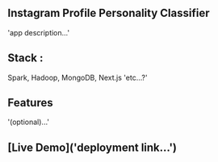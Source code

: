 ## Instagram Profile Personality Classifier
'app description...' 

## Stack :
Spark, Hadoop, MongoDB, Next.js 'etc...?'

## Features
'(optional)...'

## [Live Demo]('deployment link...')
